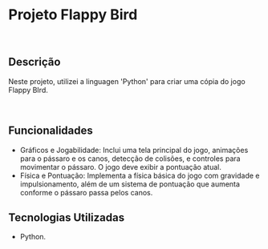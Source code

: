 <h1>Projeto Flappy Bird</h1><br>

<h2>Descrição</h2>
<p>Neste projeto, utilizei a linguagen 'Python' para criar uma cópia do jogo Flappy BIrd.</p><br>

<h2>Funcionalidades</h2>
<ul>
 <li>Gráficos e Jogabilidade: Inclui uma tela principal do jogo, animações para o pássaro e os canos, detecção de colisões, e controles para movimentar o pássaro. O jogo deve exibir a pontuação atual.</li>
 <li>Física e Pontuação: Implementa a física básica do jogo com gravidade e impulsionamento, além de um sistema de pontuação que aumenta conforme o pássaro passa pelos canos.</li>
</ul>

<h2>Tecnologias Utilizadas</h2>
<ul>
 <li>Python.</li>
</ul>
